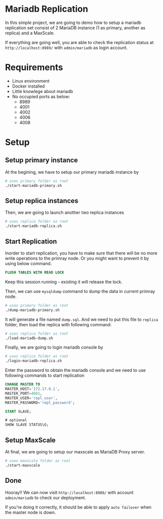 # Mariadb Replication
In this simple project, we are going to demo how to setup a mariadb replication set consist of 2 MariaDB instance (1 as primary, another as replica) and a MaxScale.

If everything are going well, you are able to check the replication status at `http://localhost:8989/` with `admin/mariadb` as login account.

# Requirements
* Linux environment
* Docker installed
* Little knowlege about mariadb
* No occupied ports as below:
  * 8989
  * 4001
  * 4002
  * 4006
  * 4008

# Setup
## Setup primary instance
At the begining, we have to setup our primary mariadb instance by

```bash
# uses primary folder as root
./start-mariadb-primary.sh
```

## Setup replica instances
Then, we are going to launch another two replica instances

```bash
# uses replica folder as root
./start-mariadb-replica.sh
```

## Start Replication
Inorder to start replication, you have to make sure that there will be no more write operations
to the primray node. Or you might want to prevent it by using below command.

```sql
FLUSH TABLES WITH READ LOCK
```
Keep this session running - existing it will release the lock.

Then, we can use `mysqldump` command to dump the data in current primray node.
```bash
# uses primary folder as root
./dump-mariadb-primary.sh
```

It will generate a file named `dump.sql`. And we need to put this file to `replica` folder,
then load the replica with following command:

```bash
# uses replica folder as root
./load-mariadb-dump.sh
```

Finally, we are going to login mariadb console by

```bash
# uses replica folder as root
./login-mariadb-replica.sh
```

Enter the password to obtain the mariadb console and we need to
use following commands to start replication

```sql
CHANGE MASTER TO
MASTER_HOST='172.17.0.1',
MASTER_PORT=4001,
MASTER_USER='repl_user',
MASTER_PASSWORD='repl_password';

START SLAVE;

# optional
SHOW SLAVE STATUS\G;
```

## Setup MaxScale
At final, we are going to setup our maxscale as MariaDB Proxy server.

```bash
# uses maxscale folder as root
./start-maxscale
```

## Done
Hooray!! We can now visit `http://localhost:8989/` with account `admin/mariadb` to check our deployment.

If you're doing it correctly, it should be able to apply `auto failover` when the master node is down.